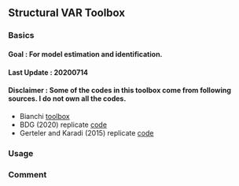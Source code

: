 ## Structural VAR Toolbox

### Basics
#### Goal        : For model estimation and identification.
#### Last Update : 20200714 
#### Disclaimer  : Some of the codes in this toolbox come from following sources. I do not own all the codes.
  * Bianchi [toolbox](https://github.com/ambropo/VAR-Toolbox)
  * BDG (2020) replicate [code](http://www.dew-becker.org/)
  * Gerteler and Karadi (2015) replicate [code](https://www.openicpsr.org/openicpsr/project/114082/version/V1/view?path=/openicpsr/114082/fcr:versions/V1/ReprFiles_GK_2013-0329&type=folder)

### Usage


### Comment
